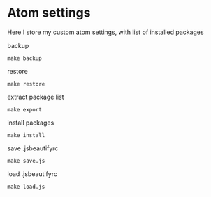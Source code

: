 # Atom settings

Here I store my custom atom settings, with list of installed packages

backup
```shell
make backup
```

restore
```shell
make restore
```

extract package list
```shell
make export
```

install packages
```shell
make install
```

save .jsbeautifyrc
```shell
make save.js
```

load .jsbeautifyrc
```shell
make load.js
```

